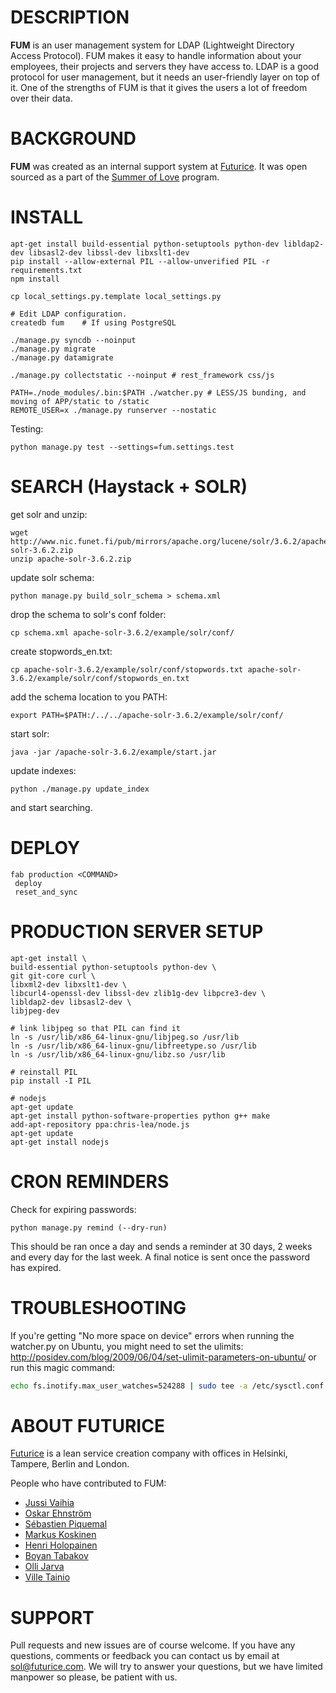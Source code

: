 DESCRIPTION
===========
**FUM** is an user management system for LDAP (Lightweight Directory Access Protocol). FUM makes it easy to handle information about your employees, their projects and servers they have access to. LDAP is a good protocol for user management, but it needs an user-friendly layer on top of it. One of the strengths of FUM is that it gives the users a lot of freedom over their data.

BACKGROUND
==========
**FUM** was created as an internal support system at [Futurice](http://www.futurice.com). It was open sourced as a part of the [Summer of Love](http://blog.futurice.com/summer-of-love-of-open-source) program.

INSTALL
=======

```
apt-get install build-essential python-setuptools python-dev libldap2-dev libsasl2-dev libssl-dev libxslt1-dev
pip install --allow-external PIL --allow-unverified PIL -r requirements.txt
npm install

cp local_settings.py.template local_settings.py

# Edit LDAP configuration.
createdb fum	# If using PostgreSQL

./manage.py syncdb --noinput
./manage.py migrate
./manage.py datamigrate

./manage.py collectstatic --noinput	# rest_framework css/js

PATH=./node_modules/.bin:$PATH ./watcher.py	# LESS/JS bunding, and moving of APP/static to /static
REMOTE_USER=x ./manage.py runserver --nostatic
```

Testing: 

`python manage.py test --settings=fum.settings.test`

SEARCH (Haystack + SOLR)
========================

get solr and unzip:

```
wget http://www.nic.funet.fi/pub/mirrors/apache.org/lucene/solr/3.6.2/apache-solr-3.6.2.zip
unzip apache-solr-3.6.2.zip
```

update solr schema:

```
python manage.py build_solr_schema > schema.xml
```

drop the schema to solr's conf folder:

```
cp schema.xml apache-solr-3.6.2/example/solr/conf/
```

create stopwords_en.txt:

```
cp apache-solr-3.6.2/example/solr/conf/stopwords.txt apache-solr-3.6.2/example/solr/conf/stopwords_en.txt
```

add the schema location to you PATH:

```
export PATH=$PATH:/../../apache-solr-3.6.2/example/solr/conf/
```

start solr:

```
java -jar /apache-solr-3.6.2/example/start.jar
```

update indexes:

```
python ./manage.py update_index
```

and start searching.


DEPLOY
======

```
fab production <COMMAND>
 deploy
 reset_and_sync
```

PRODUCTION SERVER SETUP
=======================

```
apt-get install \
build-essential python-setuptools python-dev \
git git-core curl \
libxml2-dev libxslt1-dev \
libcurl4-openssl-dev libssl-dev zlib1g-dev libpcre3-dev \
libldap2-dev libsasl2-dev \
libjpeg-dev

# link libjpeg so that PIL can find it
ln -s /usr/lib/x86_64-linux-gnu/libjpeg.so /usr/lib
ln -s /usr/lib/x86_64-linux-gnu/libfreetype.so /usr/lib
ln -s /usr/lib/x86_64-linux-gnu/libz.so /usr/lib

# reinstall PIL
pip install -I PIL

# nodejs
apt-get update
apt-get install python-software-properties python g++ make
add-apt-repository ppa:chris-lea/node.js
apt-get update
apt-get install nodejs
```

CRON REMINDERS
==============

Check for expiring passwords:

```
python manage.py remind (--dry-run)
```

This should be ran once a day and sends a reminder at 30 days, 2 weeks and every day for the last week.
A final notice is sent once the password has expired.


TROUBLESHOOTING
================

If you're getting "No more space on device" errors when running the watcher.py on Ubuntu, you might need to set the ulimits: http://posidev.com/blog/2009/06/04/set-ulimit-parameters-on-ubuntu/ or run this magic command:

```bash
echo fs.inotify.max_user_watches=524288 | sudo tee -a /etc/sysctl.conf && sudo sysctl -p
```

ABOUT FUTURICE
==============
[Futurice](http://www.futurice.com) is a lean service creation company with offices in Helsinki, Tampere, Berlin and London.

People who have contributed to FUM:
- [Jussi Vaihia](https://github.com/mixman)
- [Oskar Ehnström](https://github.com/Ozzee)
- [Sébastien Piquemal](https://github.com/sebpiq)
- [Markus Koskinen](https://github.com/mkoskinen)
- [Henri Holopainen](https://github.com/henriholopainen)
- [Boyan Tabakov](https://github.com/bladealslayer)
- [Olli Jarva](https://github.com/ojarva)
- [Ville Tainio](https://github.com/Wisheri)

SUPPORT
=======
Pull requests and new issues are of course welcome. If you have any questions, comments or feedback you can contact us by email at sol@futurice.com. We will try to answer your questions, but we have limited manpower so please, be patient with us.

